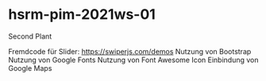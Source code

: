 # hsrm-pim-2021ws-01
Second Plant 

Fremdcode für Slider: https://swiperjs.com/demos
Nutzung von Bootstrap 
Nutzung von Google Fonts 
Nutzung von Font Awesome Icon 
Einbindung von Google Maps 



